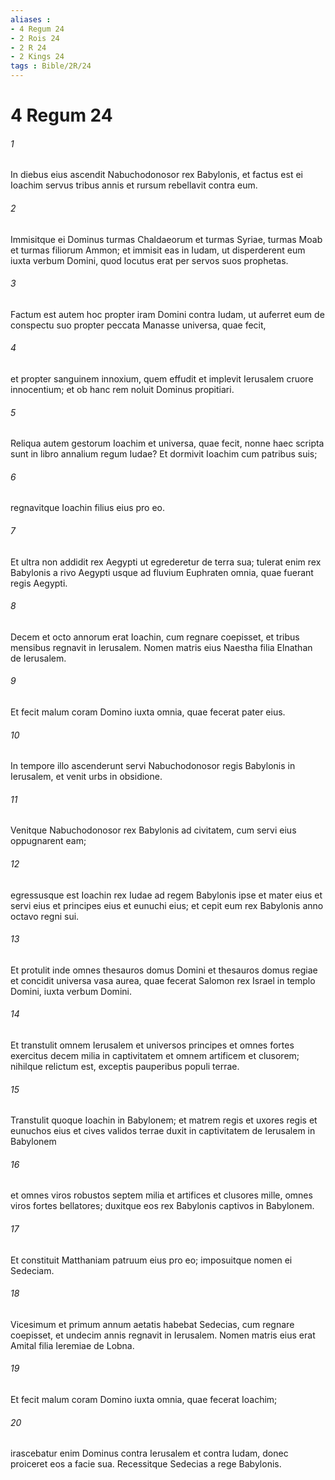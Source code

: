 ```yaml
---
aliases : 
- 4 Regum 24
- 2 Rois 24
- 2 R 24
- 2 Kings 24
tags : Bible/2R/24
---
```


# 4 Regum 24

###### 1
In diebus eius ascendit Nabuchodonosor rex Babylonis, et factus est ei Ioachim servus tribus annis et rursum rebellavit contra eum. 
###### 2
Immisitque ei Dominus turmas Chaldaeorum et turmas Syriae, turmas Moab et turmas filiorum Ammon; et immisit eas in Iudam, ut disperderent eum iuxta verbum Domini, quod locutus erat per servos suos prophetas. 
###### 3
Factum est autem hoc propter iram Domini contra Iudam, ut auferret eum de conspectu suo propter peccata Manasse universa, quae fecit, 
###### 4
et propter sanguinem innoxium, quem effudit et implevit Ierusalem cruore innocentium; et ob hanc rem noluit Dominus propitiari.
###### 5
Reliqua autem gestorum Ioachim et universa, quae fecit, nonne haec scripta sunt in libro annalium regum Iudae? Et dormivit Ioachim cum patribus suis; 
###### 6
regnavitque Ioachin filius eius pro eo.
###### 7
Et ultra non addidit rex Aegypti ut egrederetur de terra sua; tulerat enim rex Babylonis a rivo Aegypti usque ad fluvium Euphraten omnia, quae fuerant regis Aegypti.
###### 8
Decem et octo annorum erat Ioachin, cum regnare coepisset, et tribus mensibus regnavit in Ierusalem. Nomen matris eius Naestha filia Elnathan de Ierusalem. 
###### 9
Et fecit malum coram Domino iuxta omnia, quae fecerat pater eius.
###### 10
In tempore illo ascenderunt servi Nabuchodonosor regis Babylonis in Ierusalem, et venit urbs in obsidione. 
###### 11
Venitque Nabuchodonosor rex Babylonis ad civitatem, cum servi eius oppugnarent eam; 
###### 12
egressusque est Ioachin rex Iudae ad regem Babylonis ipse et mater eius et servi eius et principes eius et eunuchi eius; et cepit eum rex Babylonis anno octavo regni sui.
###### 13
Et protulit inde omnes thesauros domus Domini et thesauros domus regiae et concidit universa vasa aurea, quae fecerat Salomon rex Israel in templo Domini, iuxta verbum Domini. 
###### 14
Et transtulit omnem Ierusalem et universos principes et omnes fortes exercitus decem milia in captivitatem et omnem artificem et clusorem; nihilque relictum est, exceptis pauperibus populi terrae. 
###### 15
Transtulit quoque Ioachin in Babylonem; et matrem regis et uxores regis et eunuchos eius et cives validos terrae duxit in captivitatem de Ierusalem in Babylonem 
###### 16
et omnes viros robustos septem milia et artifices et clusores mille, omnes viros fortes bellatores; duxitque eos rex Babylonis captivos in Babylonem.
###### 17
Et constituit Matthaniam patruum eius pro eo; imposuitque nomen ei Sedeciam.
###### 18
Vicesimum et primum annum aetatis habebat Sedecias, cum regnare coepisset, et undecim annis regnavit in Ierusalem. Nomen matris eius erat Amital filia Ieremiae de Lobna. 
###### 19
Et fecit malum coram Domino iuxta omnia, quae fecerat Ioachim; 
###### 20
irascebatur enim Dominus contra Ierusalem et contra Iudam, donec proiceret eos a facie sua. Recessitque Sedecias a rege Babylonis.
